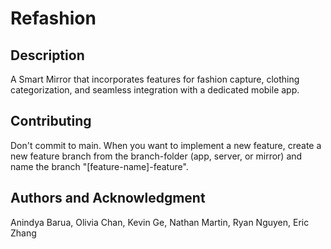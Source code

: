 # Refashion

## Description
A Smart Mirror that incorporates features for fashion capture, clothing categorization, and seamless integration with a dedicated mobile app.

## Contributing
Don't commit to main. When you want to implement a new feature, create a new feature branch from the branch-folder (app, server, or mirror) and name the branch "[feature-name]-feature".

## Authors and Acknowledgment
Anindya Barua, Olivia Chan, Kevin Ge, Nathan Martin, Ryan Nguyen, Eric Zhang
